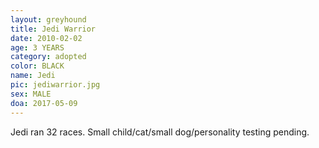 ```yaml
---
layout: greyhound
title: Jedi Warrior
date: 2010-02-02
age: 3 YEARS
category: adopted
color: BLACK
name: Jedi
pic: jediwarrior.jpg
sex: MALE
doa: 2017-05-09
---
```


Jedi ran 32 races.  Small child/cat/small dog/personality testing pending.

